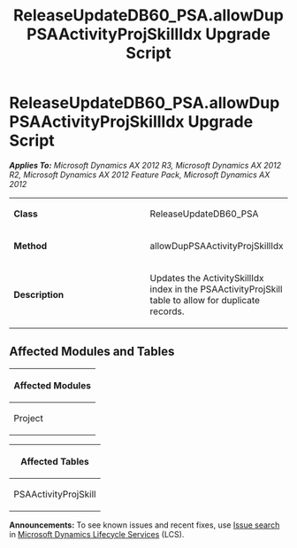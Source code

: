 ﻿---
title: ReleaseUpdateDB60_PSA.allowDupPSAActivityProjSkillIdx Upgrade Script
TOCTitle: ReleaseUpdateDB60_PSA.allowDupPSAActivityProjSkillIdx Upgrade Script
ms:assetid: d0a430f2-b8b7-c76c-ef1d-d009832ca2cb
ms:mtpsurl: https://msdn.microsoft.com/en-us/library/JJ686929(v=AX.60)
ms:contentKeyID: 49711379
ms.date: 05/18/2015
mtps_version: v=AX.60
---

# ReleaseUpdateDB60\_PSA.allowDupPSAActivityProjSkillIdx Upgrade Script 


_**Applies To:** Microsoft Dynamics AX 2012 R3, Microsoft Dynamics AX 2012 R2, Microsoft Dynamics AX 2012 Feature Pack, Microsoft Dynamics AX 2012_

<table>
<colgroup>
<col style="width: 50%" />
<col style="width: 50%" />
</colgroup>
<tbody>
<tr class="odd">
<td><p><strong>Class</strong></p></td>
<td><p>ReleaseUpdateDB60_PSA</p></td>
</tr>
<tr class="even">
<td><p><strong>Method</strong></p></td>
<td><p>allowDupPSAActivityProjSkillIdx</p></td>
</tr>
<tr class="odd">
<td><p><strong>Description</strong></p></td>
<td><p>Updates the ActivitySkillIdx index in the PSAActivityProjSkill table to allow for duplicate records.</p></td>
</tr>
</tbody>
</table>


## Affected Modules and Tables

<table>
<colgroup>
<col style="width: 100%" />
</colgroup>
<thead>
<tr class="header">
<th><p>Affected Modules</p></th>
</tr>
</thead>
<tbody>
<tr class="odd">
<td><p>Project</p></td>
</tr>
</tbody>
</table>


<table>
<colgroup>
<col style="width: 100%" />
</colgroup>
<thead>
<tr class="header">
<th><p>Affected Tables</p></th>
</tr>
</thead>
<tbody>
<tr class="odd">
<td><p>PSAActivityProjSkill</p></td>
</tr>
</tbody>
</table>

  
**Announcements:** To see known issues and recent fixes, use [Issue search](http://go.microsoft.com/fwlink/?linkid=389258) in [Microsoft Dynamics Lifecycle Services](http://go.microsoft.com/fwlink/?linkid=306505) (LCS).

